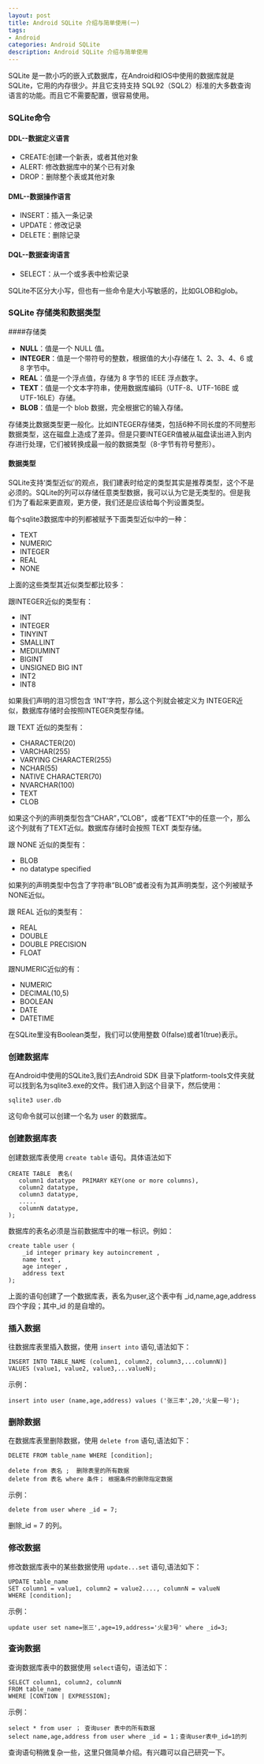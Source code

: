 ```yaml
---
layout: post
title: Android SQLite 介绍与简单使用(一)
tags:
- Android
categories: Android SQLite
description: Android SQLite 介绍与简单使用
---
```


SQLite 是一款小巧的嵌入式数据库，在Android和IOS中使用的数据库就是SQLite，它用的内存很少。并且它支持支持 SQL92（SQL2）标准的大多数查询语言的功能。而且它不需要配置，很容易使用。

### SQLite命令
#### DDL--数据定义语言
- CREATE:创建一个新表，或者其他对象
- ALERT: 修改数据库中的某个已有对象
- DROP：删除整个表或其他对象

#### DML--数据操作语言
- INSERT：插入一条记录
- UPDATE：修改记录
- DELETE：删除记录

#### DQL--数据查询语言
- SELECT：从一个或多表中检索记录

SQLite不区分大小写，但也有一些命令是大小写敏感的，比如GLOB和glob。

### SQLite 存储类和数据类型
####存储类
- **NULL**：值是一个 NULL 值。
- **INTEGER**：值是一个带符号的整数，根据值的大小存储在 1、2、3、4、6 或 8 字节中。
- **REAL**：值是一个浮点值，存储为 8 字节的 IEEE 浮点数字。
- **TEXT**：值是一个文本字符串，使用数据库编码（UTF-8、UTF-16BE 或 UTF-16LE）存储。
- **BLOB**：值是一个 blob 数据，完全根据它的输入存储。

存储类比数据类型更一般化。比如INTEGER存储类，包括6种不同长度的不同整形数据类型，这在磁盘上造成了差异。但是只要INTEGER值被从磁盘读出进入到内存进行处理，它们被转换成最一般的数据类型（8-字节有符号整形）。

#### 数据类型
SQLite支持‘类型近似’的观点，我们建表时给定的类型其实是推荐类型，这个不是必须的。SQLite的列可以存储任意类型数据，我可以认为它是无类型的。但是我们为了看起来更直观，更方便，我们还是应该给每个列设置类型。

每个sqlite3数据库中的列都被赋予下面类型近似中的一种：

- TEXT
- NUMERIC
- INTEGER
- REAL
- NONE

上面的这些类型其近似类型都比较多：

跟INTEGER近似的类型有：

- INT
- INTEGER
- TINYINT
- SMALLINT
- MEDIUMINT
- BIGINT
- UNSIGNED BIG INT
- INT2
- INT8

如果我们声明的泪习惯包含 ‘INT’字符，那么这个列就会被定义为 INTEGER近似，数据库存储时会按照INTEGER类型存储。

跟 TEXT 近似的类型有：

- CHARACTER(20)
- VARCHAR(255)
- VARYING CHARACTER(255)
- NCHAR(55)
- NATIVE CHARACTER(70)
- NVARCHAR(100)
- TEXT
- CLOB

如果这个列的声明类型包含”CHAR”，”CLOB”，或者”TEXT”中的任意一个，那么这个列就有了TEXT近似。数据库存储时会按照 TEXT 类型存储。

跟 NONE 近似的类型有：

- BLOB
- no datatype specified

如果列的声明类型中包含了字符串”BLOB”或者没有为其声明类型，这个列被赋予NONE近似。

跟 REAL 近似的类型有：

- REAL
- DOUBLE
- DOUBLE PRECISION
- FLOAT
 
跟NUMERIC近似的有：

- NUMERIC
- DECIMAL(10,5)
- BOOLEAN
- DATE
- DATETIME

在SQLite里没有Boolean类型，我们可以使用整数 0(false)或者1(true)表示。

### 创建数据库
在Android中使用的SQLite3,我们去Android SDK 目录下platform-tools文件夹就可以找到名为sqlite3.exe的文件。我们进入到这个目录下，然后使用：
	
	sqlite3 user.db

这句命令就可以创建一个名为 user 的数据库。

### 创建数据库表
创建数据库表使用 `create table` 语句。具体语法如下

	CREATE TABLE  表名(
	   column1 datatype  PRIMARY KEY(one or more columns),
	   column2 datatype,
	   column3 datatype,
	   .....
	   columnN datatype,
	);

数据库的表名必须是当前数据库中的唯一标识。例如：

	create table user ( 
		_id integer primary key autoincrement , 
		name text ,
		age integer , 
		address text
	);

上面的语句创建了一个数据库表，表名为user,这个表中有 _id,name,age,address 四个字段；其中_id 的是自增的。
### 插入数据
往数据库表里插入数据，使用 `insert into` 语句,语法如下：

	INSERT INTO TABLE_NAME (column1, column2, column3,...columnN)]
	VALUES (value1, value2, value3,...valueN);

示例：

	insert into user (name,age,address) values ('张三丰',20,'火星一号');

### 删除数据
在数据库表里删除数据，使用 `delete from` 语句,语法如下：

	DELETE FROM table_name WHERE [condition];

	delete from 表名 ;  删除表里的所有数据
	delete from 表名 where 条件； 根据条件的删除指定数据

示例：
	
	delete from user where _id = 7;

删除_id = 7 的列。

### 修改数据
修改数据库表中的某些数据使用 `update...set` 语句,语法如下：
	
	UPDATE table_name
	SET column1 = value1, column2 = value2...., columnN = valueN
	WHERE [condition];

示例：

	update user set name=张三',age=19,address='火星3号' where _id=3;

### 查询数据
查询数据库表中的数据使用 `select`语句，语法如下：

	SELECT column1, column2, columnN
	FROM table_name
	WHERE [CONTION | EXPRESSION];

示例：

	select * from user ； 查询user 表中的所有数据
	select name,age,address from user where _id = 1；查询user表中_id=1的列

查询语句稍微复杂一些，这里只做简单介绍。有兴趣可以自己研究一下。


